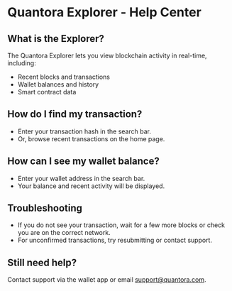 # Quantora Explorer - Help Center

## What is the Explorer?

The Quantora Explorer lets you view blockchain activity in real-time, including:

- Recent blocks and transactions
- Wallet balances and history
- Smart contract data

## How do I find my transaction?

- Enter your transaction hash in the search bar.
- Or, browse recent transactions on the home page.

## How can I see my wallet balance?

- Enter your wallet address in the search bar.
- Your balance and recent activity will be displayed.

## Troubleshooting

- If you do not see your transaction, wait for a few more blocks or check you are on the correct network.
- For unconfirmed transactions, try resubmitting or contact support.

## Still need help?

Contact support via the wallet app or email support@quantora.com.